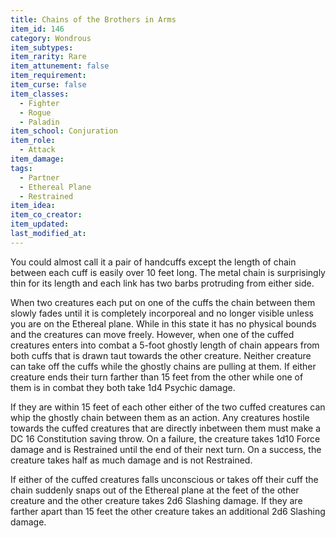 ```yaml
---
title: Chains of the Brothers in Arms
item_id: 146
category: Wondrous
item_subtypes:
item_rarity: Rare
item_attunement: false
item_requirement:
item_curse: false
item_classes:
  - Fighter
  - Rogue
  - Paladin
item_school: Conjuration
item_role:
  - Attack
item_damage:
tags:
  - Partner
  - Ethereal Plane
  - Restrained
item_idea:
item_co_creator:
item_updated:
last_modified_at:
---
```


You could almost call it a pair of handcuffs except the length of chain between each cuff is easily over 10 feet long. The metal chain is surprisingly thin for its length and each link has two barbs protruding from either side.

When two creatures each put on one of the cuffs the chain between them slowly fades until it is completely incorporeal and no longer visible unless you are on the Ethereal plane. While in this state it has no physical bounds and the creatures can move freely. However, when one of the cuffed creatures enters into combat a 5-foot ghostly length of chain appears from both cuffs that is drawn taut towards the other creature. Neither creature can take off the cuffs while the ghostly chains are pulling at them.
If either creature ends their turn farther than 15 feet from the other while one of them is in combat they both take 1d4 Psychic damage.

If they are within 15 feet of each other either of the two cuffed creatures can whip the ghostly chain between them as an action. Any creatures hostile towards the cuffed creatures that are directly inbetween them must make a DC 16 Constitution saving throw. On a failure, the creature takes 1d10 Force damage and is Restrained until the end of their next turn. On a success, the creature takes half as much damage and is not Restrained.

If either of the cuffed creatures falls unconscious or takes off their cuff the chain suddenly snaps out of the Ethereal plane at the feet of the other creature and the other creature takes 2d6 Slashing damage. If they are farther apart than 15 feet the other creature takes an additional 2d6 Slashing damage.
